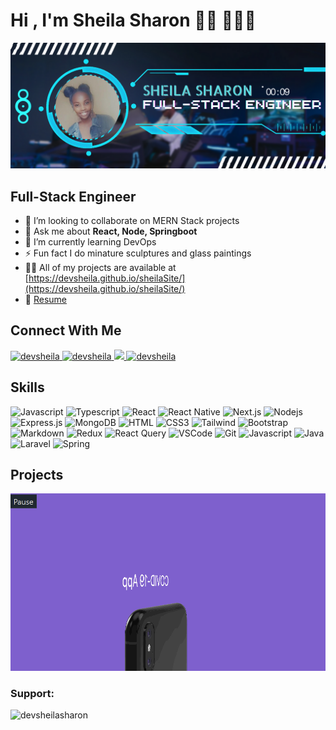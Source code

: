<h1>Hi , I'm Sheila Sharon 👋🏾 👩🏾‍💻</h1>

<img src="./Banner.png" alt="devsheila" />

## Full-Stack Engineer
- 👯 I’m looking to collaborate on MERN Stack projects
- 💬 Ask me about **React, Node, Springboot**
- 🌱 I’m currently learning DevOps
- ⚡ Fun fact I do minature sculptures and glass paintings
- 👨‍💻 All of my projects are available at [https://devsheila.github.io/sheilaSite/](https://devsheila.github.io/sheilaSite/)
- 📄 [Resume](https://drive.google.com/file/d/1gyUDHu3gI_cWaxU6TmGkp8w6V_iOQfSv/view?usp=drive_link)


## Connect With Me
<p >
 <a href="mailto:sheilasharon10@gmal.com](mailto:sheilasharon10@gmal.com" target="_blank">
  <img src="https://img.shields.io/badge/Gmail-D14836?style=for-the-badge&logo=gmail&logoColor=white" alt="devsheila" />
 </a>
 <a href="https://www.linkedin.com/in/devsheilasharon/" target="_blank">
  <img src="https://img.shields.io/badge/LinkedIn-0077B5?style=for-the-badge&logo=linkedin&logoColor=white" alt="devsheila"/>
 </a>
 <a href="https://twitter.com/DevSheilaSharon" target="_blank">
  <img src="https://img.shields.io/badge/Twitter-1DA1F2?style=for-the-badge&logo=twitter&logoColor=white" />
 </a>
 <a href="https://devsheila.github.io/sheilaSite/](https://devsheila.github.io/sheilaSite/" target="_blank">
  <img src="https://img.shields.io/badge/Website-DC143C?style=for-the-badge&logo=medium&logoColor=white" alt="devsheila" />
 </a>

</p>


## Skills

![Javascript](https://img.shields.io/badge/Javascript-F0DB4F?style=for-the-badge&labelColor=black&logo=javascript&logoColor=F0DB4F)
![Typescript](https://img.shields.io/badge/Typescript-007acc?style=for-the-badge&labelColor=black&logo=typescript&logoColor=007acc)
![React](https://img.shields.io/badge/-React-61DBFB?style=for-the-badge&labelColor=black&logo=react&logoColor=61DBFB)
![React Native](https://img.shields.io/badge/React_Native-20232A?style=for-the-badge&logo=react&logoColor=61DAFB)
![Next.js](https://img.shields.io/badge/next.js-000000?style=for-the-badge&logo=nextdotjs&logoColor=white)
![Nodejs](https://img.shields.io/badge/Nodejs-3C873A?style=for-the-badge&labelColor=black&logo=node.js&logoColor=3C873A)
![Express.js](https://img.shields.io/badge/Express.js-000000?style=for-the-badge&logo=express&logoColor=white)
![MongoDB](https://img.shields.io/badge/MongoDB-4EA94B?style=for-the-badge&logo=mongodb&logoColor=white)
![HTML](https://img.shields.io/badge/HTML5-E34F26?style=for-the-badge&logo=html5&logoColor=white)
![CSS3](https://img.shields.io/badge/CSS3-1572B6?style=for-the-badge&logo=css3&logoColor=white)
![Tailwind](https://img.shields.io/badge/Tailwind_CSS-092749?style=for-the-badge&logo=tailwindcss&logoColor=06B6D4&labelColor=000000)
![Bootstrap](https://img.shields.io/badge/Bootstrap-563D7C?style=for-the-badge&logo=bootstrap&logoColor=white)
![Markdown](https://img.shields.io/badge/Markdown-000000?style=for-the-badge&logo=markdown&logoColor=white)
![Redux](https://img.shields.io/badge/Redux-593D88?style=for-the-badge&logo=redux&logoColor=white)
![React Query](https://img.shields.io/badge/-React_Query-FF4154?style=for-the-badge&logo=react%20query&logoColor=white)
![VSCode](https://img.shields.io/badge/Visual_Studio-0078d7?style=for-the-badge&logo=visual%20studio&logoColor=white)
![Git](https://img.shields.io/badge/Git-F05032?style=for-the-badge&logo=git&logoColor=white)
![Javascript](https://img.shields.io/badge/Figma-F24E1E?style=for-the-badge&labelColor=black&logo=figma&logoColor=white)
![Java](https://img.shields.io/badge/Java-ED8B00?style=for-the-badge&logo=openjdk&logoColor=white)
![Laravel](https://img.shields.io/badge/Laravel-FF2D20?style=for-the-badge&logo=laravel&logoColor=white)
![Spring](https://img.shields.io/badge/Spring-6DB33F?style=for-the-badge&logo=spring&logoColor=white)
<br/>

## Projects 
<img src="./covid19.gif" width="512" >

<h3 align="left">Support:</h3>
<p><a href="https://www.buymeacoffee.com/devsheilasharon"> <img align="left" src="https://cdn.buymeacoffee.com/buttons/v2/default-yellow.png" height="50" width="210" alt="devsheilasharon" /></a></p><br><br>
<br/>
